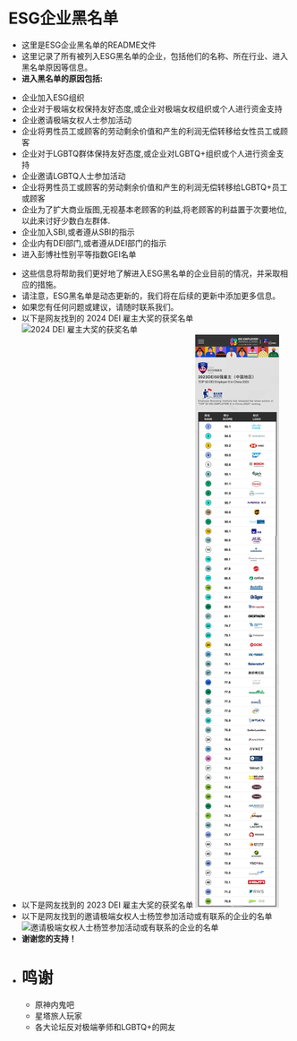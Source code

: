 # ESG企业黑名单
* 这里是ESG企业黑名单的README文件
* 这里记录了所有被列入ESG黑名单的企业，包括他们的名称、所在行业、进入黑名单原因等信息。
* **进入黑名单的原因包括:**
 - 企业加入ESG组织
 - 企业对于极端女权保持友好态度,或企业对极端女权组织或个人进行资金支持
 - 企业邀请极端女权人士参加活动
 - 企业将男性员工或顾客的劳动剩余价值和产生的利润无偿转移给女性员工或顾客
 - 企业对于LGBTQ群体保持友好态度,或企业对LGBTQ+组织或个人进行资金支持
 - 企业邀请LGBTQ人士参加活动
 - 企业将男性员工或顾客的劳动剩余价值和产生的利润无偿转移给LGBTQ+员工或顾客
 - 企业为了扩大商业版图,无视基本老顾客的利益,将老顾客的利益置于次要地位,以此来讨好少数白左群体.
 - 企业加入SBI,或者遵从SBI的指示
 - 企业内有DEI部门,或者遵从DEI部门的指示
 - 进入彭博社性别平等指数GEI名单
* 这些信息将帮助我们更好地了解进入ESG黑名单的企业目前的情况，并采取相应的措施。
* 请注意，ESG黑名单是动态更新的，我们将在后续的更新中添加更多信息。
* 如果您有任何问题或建议，请随时联系我们。
* 以下是网友找到的 2024 DEI 雇主大奖的获奖名单
    ![2024 DEI 雇主大奖的获奖名单](/imgs/微信图片_20241020234930.jpg)
* 以下是网友找到的 2023 DEI 雇主大奖的获奖名单
    ![2023 DEI 雇主大奖的获奖名单](image/README/1729563395855.png)
* 以下是网友找到的邀请极端女权人士杨笠参加活动或有联系的企业的名单
    ![邀请极端女权人士杨笠参加活动或有联系的企业的名单](/imgs/c83d70cf3bc79f3d308f6214fca1cd11728b29ac.jpg)
* **谢谢您的支持！**
* # 鸣谢
    - 原神内鬼吧
    - 星塔旅人玩家
    - 各大论坛反对极端拳师和LGBTQ+的网友
